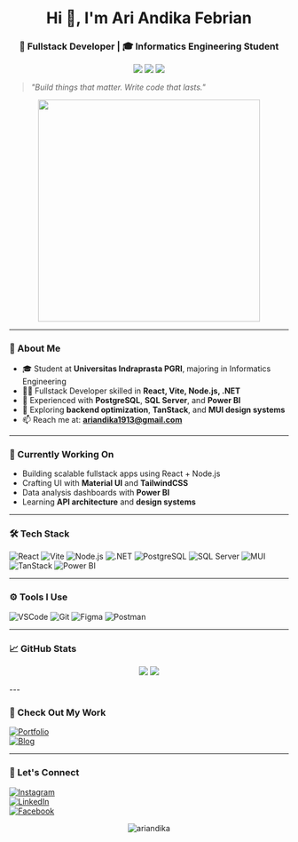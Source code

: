 <h1 align="center">Hi 👋, I'm Ari Andika Febrian</h1>
<h3 align="center">🚀 Fullstack Developer | 🎓 Informatics Engineering Student</h3>

<p align="center">
  <img src="https://img.shields.io/badge/React-20232A?style=for-the-badge&logo=react&logoColor=61DAFB" />
  <img src="https://img.shields.io/badge/Node.js-20232A?style=for-the-badge&logo=node.js&logoColor=83CD29" />
  <img src="https://img.shields.io/badge/.NET-20232A?style=for-the-badge&logo=dotnet&logoColor=9C4EF7" />
</p>

> *"Build things that matter. Write code that lasts."*

<p align="center">
  <img src="https://media.giphy.com/media/26tn33aiTi1jkl6H6/giphy.gif" width="400" />
</p>

---

### 🧠 About Me

- 🎓 Student at **Universitas Indraprasta PGRI**, majoring in Informatics Engineering  
- 👨‍💻 Fullstack Developer skilled in **React, Vite, Node.js, .NET**  
- 💾 Experienced with **PostgreSQL**, **SQL Server**, and **Power BI**
- 🌱 Exploring **backend optimization**, **TanStack**, and **MUI design systems**
- 📫 Reach me at: **ariandika1913@gmail.com**

---

### 🔨 Currently Working On
- Building scalable fullstack apps using React + Node.js  
- Crafting UI with **Material UI** and **TailwindCSS**  
- Data analysis dashboards with **Power BI**  
- Learning **API architecture** and **design systems**

---

### 🛠 Tech Stack

![React](https://img.shields.io/badge/-React-61DAFB?logo=react&logoColor=white&style=for-the-badge)
![Vite](https://img.shields.io/badge/-Vite-646CFF?logo=vite&logoColor=white&style=for-the-badge)
![Node.js](https://img.shields.io/badge/-Node.js-339933?logo=node.js&logoColor=white&style=for-the-badge)
![.NET](https://img.shields.io/badge/-.NET-512BD4?logo=dotnet&logoColor=white&style=for-the-badge)
![PostgreSQL](https://img.shields.io/badge/-PostgreSQL-336791?logo=postgresql&logoColor=white&style=for-the-badge)
![SQL Server](https://img.shields.io/badge/-SQL%20Server-CC2927?logo=microsoftsqlserver&logoColor=white&style=for-the-badge)
![MUI](https://img.shields.io/badge/-MUI-007FFF?logo=mui&logoColor=white&style=for-the-badge)
![TanStack](https://img.shields.io/badge/-TanStack-FF4154?logo=reactquery&logoColor=white&style=for-the-badge)
![Power BI](https://img.shields.io/badge/-Power%20BI-F2C811?logo=powerbi&logoColor=black&style=for-the-badge)

---

### ⚙️ Tools I Use

![VSCode](https://img.shields.io/badge/-VSCode-007ACC?logo=visualstudiocode&logoColor=white&style=for-the-badge)
![Git](https://img.shields.io/badge/-Git-F05032?logo=git&logoColor=white&style=for-the-badge)
![Figma](https://img.shields.io/badge/-Figma-F24E1E?logo=figma&logoColor=white&style=for-the-badge)
![Postman](https://img.shields.io/badge/-Postman-FF6C37?logo=postman&logoColor=white&style=for-the-badge)

---

### 📈 GitHub Stats

<p align="center">
  <img src="https://github-readme-stats.vercel.app/api?username=ariandika&show_icons=true&theme=tokyonight" />
  <img src="https://github-readme-streak-stats.herokuapp.com/?user=ariandika&theme=tokyonight" />
</p>
---

### 🧾 Check Out My Work

[![Portfolio](https://img.shields.io/badge/-My%20Portfolio-000000?style=for-the-badge&logo=vercel&logoColor=white)](https://yourportfolio.com)  
[![Blog](https://img.shields.io/badge/-My%20Blog-FF5722?style=for-the-badge&logo=hashnode&logoColor=white)](https://yourblog.com)

---

### 🔗 Let's Connect

[![Instagram](https://img.shields.io/badge/-Instagram-E4405F?logo=instagram&logoColor=white&style=for-the-badge)](https://instagram.com/yourinstagram)  
[![LinkedIn](https://img.shields.io/badge/-LinkedIn-0077B5?logo=linkedin&logoColor=white&style=for-the-badge)](https://linkedin.com/in/yourlinkedin)  
[![Facebook](https://img.shields.io/badge/-Facebook-1877F2?logo=facebook&logoColor=white&style=for-the-badge)](https://facebook.com/yourfacebook)

<p align="center">
  <img src="https://komarev.com/ghpvc/?username=ariandika&label=Profile%20views&color=0e75b6&style=flat" alt="ariandika" />
</p>
